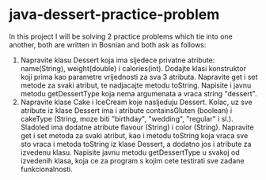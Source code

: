 # java-dessert-practice-problem

In this project I will be solving 2 practice problems
which tie into one another, both are written in Bosnian
and both ask as follows:

1. Napravite klasu Dessert koja ima sljedece privatne atribute: name(String),
   weight(double) i calories(int). Dodajte klasi konstruktor koji prima kao
   parametre vrijednosti za sva 3 atributa. Napravite get i set metode za svaki
   atribut, te nadjacajte metodu toString. Napisite i javnu metodu getDessertType
   koja nema argumenata a vraca string "dessert".
2. Napravite klase Cake i IceCream koje nasljeduju Dessert. Kolac, uz
   sve atribute iz klase Dessert ima i atribute containsGluten (boolean)
   i cakeType (String, moze biti "birthday", "wedding", "regular" i sl.).
   Sladoled ima dodatne atribute flavour (String) i color (String).
   Napravite get i set metoda za svaki atribut, kao i metodu toString koja
   vraca sve sto vraca i metoda toString iz klase Dessert, a dodatno jos i
   atribute za izvedenu klasu. Napisite javnu metodu getDessertType u svakoj
   od izvedenih klasa, koja ce za program s kojim cete testirati sve zadane
   funkcionalnosti.